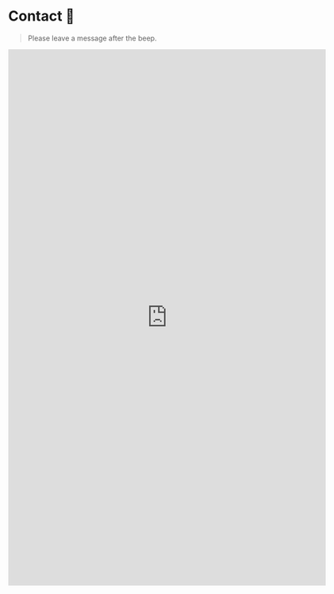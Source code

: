 # Contact 💬
> Please leave a message after the beep.

<iframe src="https://docs.google.com/forms/d/e/1FAIpQLSe7SUOXXfph7EYkIT2cgTdbZccRZjCyK4QjJw3yz9Jj-Dib2Q/viewform?embedded=true" width="640" height="1082" frameborder="0" marginheight="0" marginwidth="0">Loading…</iframe>